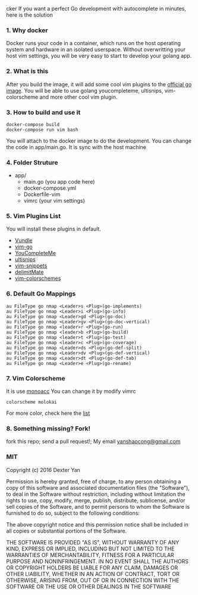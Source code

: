 
cker
If you want a perfect Go development with autocomplete in minutes, here is the solution

### 1. Why docker
Docker runs your code in a container, which runs on the host operating system and hardware in an isolated userspace. Without overwritting your host vim settings, you will be very easy to start to develop your golang app.


### 2.  What is this
After you build the image, it will add some cool vim plugins to the [official go image](https://hub.docker.com/_/golang/). You will be able to use golang youcompleteme, ultisnips, vim-colorscheme and more other cool vim plugin.

### 3. How to build and use it
```
docker-compose build
docker-compose run vim bash
```
You will attach to the docker image to do the development. You can change the code in app/main.go. It is sync with the host machine

### 4. Folder Struture
- app/
  - main.go (you app code here)
  - docker-compose.yml
  - Dockerfile-vim
  - vimrc (your vim settings)

### 5. Vim Plugins List
You will install these plugins in default.
- [Vundle](https://github.com/VundleVim/Vundle.vim)
- [vim-go](https://github.com/fatih/vim-go)
- [YouCompleteMe](https://github.com/Valloric/YouCompleteMe)
- [ultisnips](https://github.com/SirVer/ultisnips)
- [vim-snippets](https://github.com/honza/vim-snippets)
- [delimitMate](https://github.com/Raimondi/delimitMate)
- [vim-colorschemes](https://github.com/flazz/vim-colorschemes)

### 6. Default Go Mappings
```
au FileType go nmap <Leader>s <Plug>(go-implements)
au FileType go nmap <Leader>i <Plug>(go-info)
au FileType go nmap <Leader>gd <Plug>(go-doc)
au FileType go nmap <Leader>gv <Plug>(go-doc-vertical)
au FileType go nmap <leader>r <Plug>(go-run)
au FileType go nmap <leader>b <Plug>(go-build)
au FileType go nmap <leader>t <Plug>(go-test)
au FileType go nmap <leader>c <Plug>(go-coverage)
au FileType go nmap <Leader>ds <Plug>(go-def-split)
au FileType go nmap <Leader>dv <Plug>(go-def-vertical)
au FileType go nmap <Leader>dt <Plug>(go-def-tab)
au FileType go nmap <Leader>e <Plug>(go-rename)
```
### 7. Vim Colorscheme
It is use [monoacc](http://vimcolors.com/?utf8=%E2%9C%93&order=relevance&query=monoacc)
You can change it by modify vimrc
```
colorscheme molokai
```
For more color, check here the [list](https://github.com/flazz/vim-colorschemes/tree/master/colors)

### 8. Something missing? Fork!
fork this repo; send a pull request!; My email yanshaocong@gmail.com

### MIT

Copyright (c) 2016 Dexter Yan

Permission is hereby granted, free of charge, to any person obtaining a copy of this software and associated documentation files (the "Software"), to deal in the Software without restriction, including without limitation the rights to use, copy, modify, merge, publish, distribute, sublicense, and/or sell copies of the Software, and to permit persons to whom the Software is furnished to do so, subject to the following conditions:

The above copyright notice and this permission notice shall be included in all copies or substantial portions of the Software.

THE SOFTWARE IS PROVIDED "AS IS", WITHOUT WARRANTY OF ANY KIND, EXPRESS OR IMPLIED, INCLUDING BUT NOT LIMITED TO THE WARRANTIES OF MERCHANTABILITY, FITNESS FOR A PARTICULAR PURPOSE AND NONINFRINGEMENT. IN NO EVENT SHALL THE AUTHORS OR COPYRIGHT HOLDERS BE LIABLE FOR ANY CLAIM, DAMAGES OR OTHER LIABILITY, WHETHER IN AN ACTION OF CONTRACT, TORT OR OTHERWISE, ARISING FROM, OUT OF OR IN CONNECTION WITH THE SOFTWARE OR THE USE OR OTHER DEALINGS IN THE SOFTWARE
